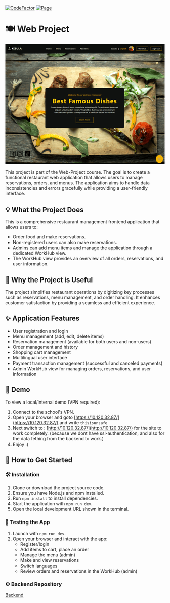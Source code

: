 [![CodeFactor](https://www.codefactor.io/repository/github/jarkkokarki/web-project-frontend/badge)](https://www.codefactor.io/repository/github/jarkkokarki/web-project-frontend)
[![Page](https://img.shields.io/badge/View-Page-blue)](http://10.120.32.87/)

# 🍽️ Web Project

![alt text](images/homepage.png)

This project is part of the Web-Project course. The goal is to create a functional restaurant web application that allows users to manage reservations, orders, and menus. The application aims to handle data inconsistencies and errors gracefully while providing a user-friendly interface.

## 💡 What the Project Does

This is a comprehensive restaurant management frontend application that allows users to:

- Order food and make reservations.
- Non-registered users can also make reservations.
- Admins can add menu items and manage the application through a dedicated WorkHub view.
- The WorkHub view provides an overview of all orders, reservations, and user information.

## 🤔 Why the Project is Useful

The project simplifies restaurant operations by digitizing key processes such as reservations, menu management, and order handling. It enhances customer satisfaction by providing a seamless and efficient experience.

## ✨ Application Features

- User registration and login
- Menu management (add, edit, delete items)
- Reservation management (available for both users and non-users)
- Order management and history
- Shopping cart management
- Multilingual user interface
- Payment transaction management (successful and canceled payments)
- Admin WorkHub view for managing orders, reservations, and user information

## 🎥 Demo

To view a local/internal demo (VPN required):

1. Connect to the school's VPN.
2. Open your browser and goto [https://10.120.32.87/](https://10.120.32.87/) and write ```thisisunsafe```
3. Next switch to :
   [http://10.120.32.87/](http://10.120.32.87/) for the site to work completely. (because we dont have ssl-authentication, and also for the data fething from the backend to work.)
4. Enjoy :)

## 🚀 How to Get Started

### 🛠️ Installation

1. Clone or download the project source code.
2. Ensure you have Node.js and npm installed.
3. Run `npm install` to install dependencies.
4. Start the application with `npm run dev`.
5. Open the local development URL shown in the terminal.

### 🧪 Testing the App

1. Launch with `npm run dev`.
2. Open your browser and interact with the app:
   - Register/login
   - Add items to cart, place an order
   - Manage the menu (admin)
   - Make and view reservations
   - Switch languages
   - Review orders and reservations in the WorkHub (admin)

### ⚙️ Backend Repository

 [Backend](https://github.com/JarkkoKarki/Web-Project-Backend)
